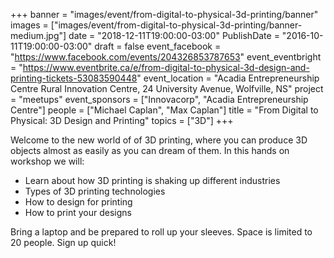 +++
banner = "images/event/from-digital-to-physical-3d-printing/banner"
images = ["images/event/from-digital-to-physical-3d-printing/banner-medium.jpg"]
date = "2018-12-11T19:00:00-03:00"
PublishDate = "2016-10-11T19:00:00-03:00"
draft = false
event_facebook = "https://www.facebook.com/events/204326853787653"
event_eventbright = "https://www.eventbrite.ca/e/from-digital-to-physical-3d-design-and-printing-tickets-53083590448"
event_location = "Acadia Entrepreneurship Centre Rural Innovation Centre, 24 University Avenue, Wolfville, NS"
project = "meetups"
event_sponsors = ["Innovacorp", "Acadia Entrepreneurship Centre"]
people = ["Michael Caplan", "Max Caplan"]
title = "From Digital to Physical: 3D Design and Printing"
topics = ["3D"]
+++

Welcome to the new world of of 3D printing, where you can produce 3D objects almost as easily as you can dream of them.  In this hands on workshop we will:

* Learn about how 3D printing is shaking up different industries
* Types of 3D printing technologies
* How to design for printing
* How to print your designs

Bring a laptop and be prepared to roll up your sleeves.  Space is limited to 20 people.  Sign up quick!
